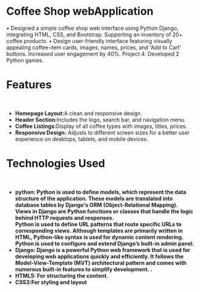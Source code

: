 <h1><br>Coffee Shop webApplication</br></h1>
•	Designed a simple coffee shop web interface using Python Django, integrating HTML, CSS, and Bootstrap. Supporting an inventory of 20+ coffee products.
•	Design user-friendly interface featuring visually appealing coffee-item cards, images, names, prices, and 'Add to Cart’ buttons. Increased user engagement by 40%.
Project 4: Developed 2 Python games.

<br>
<h1>Features</h1>
<br>
<ul>
  <li>
    <b>Homepage Layout:</b>A clean and responsive design.
  </li>
  <li>
    <b>Header Section:</b>Includes the logo, search bar, and navigation menu.
  </li>
  <li>
    <b>Coffee Listings:</b>Display of all coffee types with images, titles, prices.
  </li>
  <li>
    <b>Responsive Design:</b> Adjusts to different screen sizes for a better user experience on desktops, tablets, and mobile devices.
  </li>
</ul>

<h1>Technologies Used</h1>
<br>
<ul>
  <li>
    <b>python:<b> Python is used to define models, which represent the data structure of the application. These models are translated into database tables by Django's ORM (Object-Relational Mapping).<br>
    Views in Django are Python functions or classes that handle the logic behind HTTP requests and responses.<br>
    Python is used to define URL patterns that route specific URLs to corresponding views.
    Although templates are primarily written in HTML, Python-like syntax is used for dynamic content rendering.
    Python is used to configure and extend Django’s built-in admin panel.
  </li>
      <li>
    <b>Django:<b> Django is a powerful Python web framework that is used for developing web applications quickly and efficiently. It follows the Model-View-Template (MVT) architectural pattern and comes with numerous built-in features to simplify development. .
  </li>
  <li>
    <b>HTML5:<b> For structuring the content.
  </li>
  <li>
    <b>CSS3:</b>For styling and layout
  </li>
    
</ul>



